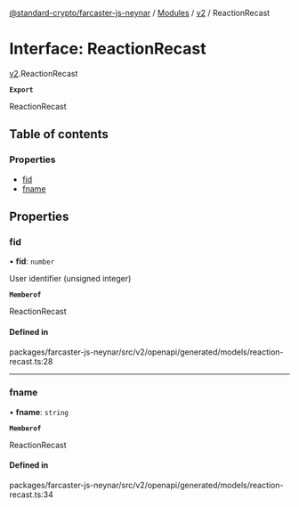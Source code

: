 [@standard-crypto/farcaster-js-neynar](../README.md) / [Modules](../modules.md) / [v2](../modules/v2.md) / ReactionRecast

# Interface: ReactionRecast

[v2](../modules/v2.md).ReactionRecast

**`Export`**

ReactionRecast

## Table of contents

### Properties

- [fid](v2.ReactionRecast.md#fid)
- [fname](v2.ReactionRecast.md#fname)

## Properties

### fid

• **fid**: `number`

User identifier (unsigned integer)

**`Memberof`**

ReactionRecast

#### Defined in

packages/farcaster-js-neynar/src/v2/openapi/generated/models/reaction-recast.ts:28

___

### fname

• **fname**: `string`

**`Memberof`**

ReactionRecast

#### Defined in

packages/farcaster-js-neynar/src/v2/openapi/generated/models/reaction-recast.ts:34
